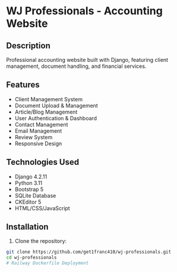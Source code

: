 # WJ Professionals - Accounting Website

## Description
Professional accounting website built with Django, featuring client management, document handling, and financial services.

## Features
- Client Management System
- Document Upload & Management
- Article/Blog Management
- User Authentication & Dashboard
- Contact Management
- Email Management
- Review System
- Responsive Design

## Technologies Used
- Django 4.2.11
- Python 3.11
- Bootstrap 5
- SQLite Database
- CKEditor 5
- HTML/CSS/JavaScript

## Installation

1. Clone the repository:
```bash
git clone https://github.com/get1franc410/wj-professionals.git
cd wj-professionals
#   R a i l w a y   D o c k e r f i l e   D e p l o y m e n t  
 